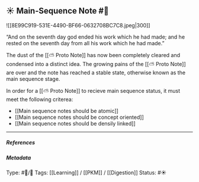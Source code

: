 ## ☀️ Main-Sequence Note #🧠 

![[8E99C919-531E-4490-BF66-0632708BC7C8.jpeg|300]]

“And on the seventh day god ended his work which he had made; and he rested on the seventh day from all his work which he had made.”

The dust of the [[⛅️ Proto Note]] has now been completely cleared and condensed into a  distinct idea. The growing pains of the [[⛅️ Proto Note]] are over and the note has reached a stable state, otherwise known as the main sequence stage.

In order for a [[⛅️ Proto Note]] to recieve main sequence status, it must meet the following criterea:

- [[Main sequence notes should be atomic]]
- [[Main sequence notes should be concept oriented]]
- [[Main sequence notes should be densily linked]]

___

##### References


##### Metadata
Type: #🔵/🔵 
Tags: [[Learning]] / [[PKM]] / [[Digestion]]
Status: #☀️ 